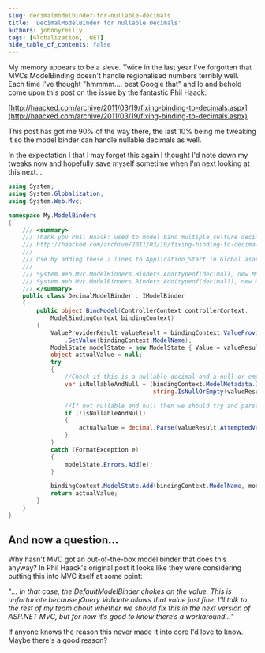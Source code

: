 ```yaml
---
slug: decimalmodelbinder-for-nullable-decimals
title: 'DecimalModelBinder for nullable Decimals'
authors: johnnyreilly
tags: [Globalization, .NET]
hide_table_of_contents: false
---
```


My memory appears to be a sieve. Twice in the last year I've forgotten that MVCs ModelBinding doesn't handle regionalised numbers terribly well. Each time I've thought "hmmmm.... best Google that" and lo and behold come upon this post on the issue by the fantastic Phil Haack:

<!--truncate-->

[http://haacked.com/archive/2011/03/19/fixing-binding-to-decimals.aspx](http://haacked.com/archive/2011/03/19/fixing-binding-to-decimals.aspx)

This post has got me 90% of the way there, the last 10% being me tweaking it so the model binder can handle nullable decimals as well.

In the expectation I that I may forget this again I thought I'd note down my tweaks now and hopefully save myself sometime when I'm next looking at this next...

```cs
using System;
using System.Globalization;
using System.Web.Mvc;

namespace My.ModelBinders
{
    /// <summary>
    /// Thank you Phil Haack: used to model bind multiple culture decimals
    /// http://haacked.com/archive/2011/03/19/fixing-binding-to-decimals.aspx
    ///
    /// Use by adding these 2 lines to Application_Start in Global.asax.cs:
    ///
    /// System.Web.Mvc.ModelBinders.Binders.Add(typeof(decimal), new ModelBinders.DecimalModelBinder());
    /// System.Web.Mvc.ModelBinders.Binders.Add(typeof(decimal?), new ModelBinders.DecimalModelBinder());
    /// </summary>
    public class DecimalModelBinder : IModelBinder
    {
        public object BindModel(ControllerContext controllerContext,
            ModelBindingContext bindingContext)
        {
            ValueProviderResult valueResult = bindingContext.ValueProvider
                .GetValue(bindingContext.ModelName);
            ModelState modelState = new ModelState { Value = valueResult };
            object actualValue = null;
            try
            {
                //Check if this is a nullable decimal and a null or empty string has been passed
                var isNullableAndNull = (bindingContext.ModelMetadata.IsNullableValueType &&
                                         string.IsNullOrEmpty(valueResult.AttemptedValue));

                //If not nullable and null then we should try and parse the decimal
                if (!isNullableAndNull)
                {
                    actualValue = decimal.Parse(valueResult.AttemptedValue, NumberStyles.Any, CultureInfo.CurrentCulture);
                }
            }
            catch (FormatException e)
            {
                modelState.Errors.Add(e);
            }

            bindingContext.ModelState.Add(bindingContext.ModelName, modelState);
            return actualValue;
        }
    }
}
```

## And now a question...

Why hasn't MVC got an out-of-the-box model binder that does this anyway? In Phil Haack's original post it looks like they were considering putting this into MVC itself at some point:

"_... In that case, the DefaultModelBinder chokes on the value. This is unfortunate because jQuery Validate allows that value just fine. I’ll talk to the rest of my team about whether we should fix this in the next version of ASP.NET MVC, but for now it’s good to know there’s a workaround..._"

If anyone knows the reason this never made it into core I'd love to know. Maybe there's a good reason?
